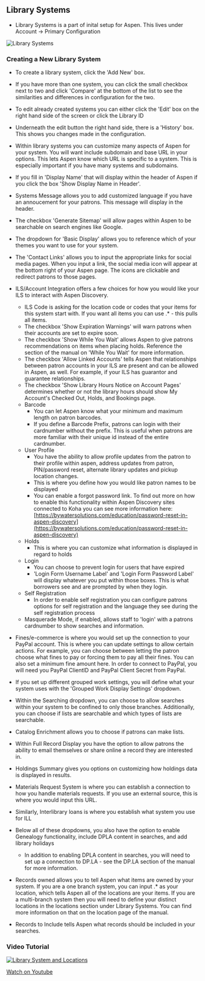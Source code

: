 ## Library Systems

- Library Systems is a part of inital setup for Aspen. This lives under Account -> Primary Configuration

![Library Systems](/manual/images/Library-Systems-Update.png)

### Creating a New Library System

- To create a library system, click the 'Add New' box.
- If you have more than one system, you can click the small checkbox next to two and click 'Compare' at the bottom of the list to see the similarities and differences in configuration for the two.
- To edit already created systems you can either click the 'Edit' box on the right hand side of the screen or click the Library ID
- Underneath the edit button the right hand side, there is a 'History' box. This shows you changes made in the configuration. 

- Within library systems you can customize many aspects of Aspen for your system. You will want include subdomain and base URL in your options. This lets Aspen know which URL is specific to a system. This is especially important if you have many systems and subdomains.
- If you fill in 'Display Name' that will display within the header of Aspen if you click the box 'Show Display Name in Header'.
- Systems Message allows you to add customized language if you have an annoucement for your patrons. This message will display in the header.
- The checkbox 'Generate Sitemap' will allow pages within Aspen to be searchable on search engines like Google.
- The dropdown for 'Basic Display' allows you to reference which of your themes you want to use for your system.
- The 'Contact Links' allows you to input the appropriate links for social media pages. When you input a link, the social media icon will appear at the bottom right of your Aspen page. The icons are clickable and redirect patrons to those pages.
- ILS/Account Integration offers a few choices for how you would like your ILS to interact with Aspen Discovery.
    - ILS Code is asking for the location code or codes that your items for this system start with. If you want all items you can use .* - this pulls all items.
    - The checkbox 'Show Expiration Warnings' will warn patrons when their accounts are set to expire soon.
    - The checkbox 'Show While You Wait' allows Aspen to give patrons recommendations on items when placing holds. Reference the section of the manual on 'While You Wait' for more information.
    - The checkbox 'Allow Linked Accounts' tells Aspen that relationships between patron accounts in your ILS are present and can be allowed in Aspen, as well. For example, if your ILS has guarantor and guarantee relationships.
    - The checkbox 'Show Library Hours Notice on Account Pages' determines whether or not the library hours should show My Account's Checked Out, Holds, and Bookings page.
  - Barcode
    - You can let Aspen know what your minimum and maximum length on patron barcodes.
    - If you define a Barcode Prefix, patrons can login with their cardnumber without the prefix. This is useful when patrons are more familiar with their unique id instead of the entire cardnumber.
  - User Profile
     - You have the ability to allow profile updates from the patron to their profile within aspen, address updates from patron, PIN/password reset, alternate library updates and pickup location changes.
     - This is where you define how you would like patron names to be displayed
     - You can enable a forgot password link. To find out more on how to enable this functionality within Aspen Discovery sites connected to Koha you can see more information here: [https://bywatersolutions.com/education/password-reset-in-aspen-discovery](https://bywatersolutions.com/education/password-reset-in-aspen-discovery)
  - Holds
    - This is where you can customize what information is displayed in regard to holds
  - Login
    - You can choose to prevent login for users that have expired
    - 'Login Form Username Label' and 'Login Form Password Label' will display whatever you put within those boxes. This is what borrowers see and are prompted by when they login. 
  - Self Registration 
    - In order to enable self registration you can configure patrons options for self registration and the language they see during the self registration process
  - Masquerade Mode, if enabled, allows staff to 'login' with a patrons cardnumber to show searches and information.
- Fines/e-commerce is where you would set up the connection to your PayPal account. This is where you can update settings to allow certain actions. For example, you can choose between letting the patron choose what fines to pay or forcing them to pay all their fines. You can also set a minimum fine amount here. In order to connect to PayPal, you will need you PayPal ClientID and PayPal Client Secret from PayPal. 
- If you set up different grouped work settings, you will define what your system uses with the 'Grouped Work Display Settings' dropdown.
- Within the Searching dropdown, you can choose to allow searches within your system to be confined to only those branches. Additionally, you can choose if lists are searchable and which types of lists are searchable. 
- Catalog Enrichment allows you to choose if patrons can make lists.
- Within Full Record Display you have the option to allow patrons the ability to email themselves or share online a record they are interested in.
- Holdings Summary gives you options on customizing how holdings data is displayed in results.
- Materials Request System is where you can establish a connection to how you handle materials requests. If you use an external source, this is where you would input this URL.
- Similarly, Interlibrary loans is where you establish what system you use for ILL
- Below all of these dropdowns, you also have the option to enable Genealogy functionality, include DPLA content in searches, and add library holidays
  - In addition to enabling DPLA content in searches, you will need to set up a connection to DP.LA - see the DP.LA section of the manual for more information.
- Records owned allows you to tell Aspen what items are owned by your system. If you are a one branch system, you can input .* as your location, which tells Aspen all of the locations are your items. If you are a multi-branch system then you will need to define your distinct locations in the locations section under Library Systems. You can find more information on that on the location page of the manual. 
- Records to Include tells Aspen what records should be included in your searches.

### Video Tutorial 

[![Library System and Locations](/manual/images/library-system-and-locations.jpg)](https://youtu.be/d720bfDRSUI)

[Watch on Youtube](https://youtu.be/d720bfDRSUI)
